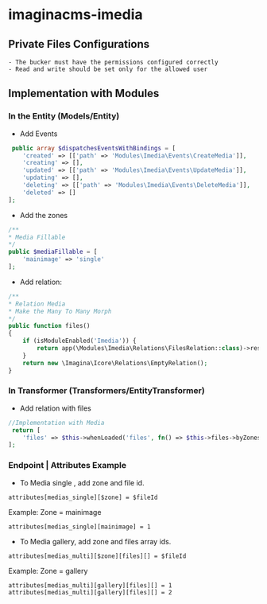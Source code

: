 # imaginacms-imedia

## Private Files Configurations
    - The bucker must have the permissions configured correctly
    - Read and write should be set only for the allowed user


## Implementation with Modules

### In the Entity (Models/Entity)

- Add Events

```php
 public array $dispatchesEventsWithBindings = [
    'created' => [['path' => 'Modules\Imedia\Events\CreateMedia']],
    'creating' => [],
    'updated' => [['path' => 'Modules\Imedia\Events\UpdateMedia']],
    'updating' => [],
    'deleting' => [['path' => 'Modules\Imedia\Events\DeleteMedia']],
    'deleted' => []
];
```

- Add the zones

```php
/**
* Media Fillable
*/
public $mediaFillable = [
    'mainimage' => 'single'
];
```

- Add relation:

```php
/**
* Relation Media
* Make the Many To Many Morph
*/
public function files()
{
    if (isModuleEnabled('Imedia')) {
        return app(\Modules\Imedia\Relations\FilesRelation::class)->resolve($this);
    }
    return new \Imagina\Icore\Relations\EmptyRelation();
}
```

### In Transformer  (Transformers/EntityTransformer)

- Add relation with files

``` php
//Implementation with Media
 return [
    'files' => $this->whenLoaded('files', fn() => $this->files->byZones($this->mediaFillable, $this)),
];
```

### Endpoint | Attributes Example

- To Media single , add zone and file id.

```
attributes[medias_single][$zone] = $fileId
```

Example: Zone = mainimage

```
attributes[medias_single][mainimage] = 1
```

- To Media gallery, add zone and files array ids.

```
attributes[medias_multi][$zone][files][] = $fileId
```

Example:  Zone = gallery

```
attributes[medias_multi][gallery][files][] = 1
attributes[medias_multi][gallery][files][] = 2
```
